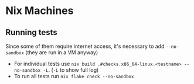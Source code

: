 # Nix Machines

## Running tests
Since some of them require internet access, it's necessary to add `--no-sandbox` (they are run in a VM anyway)

* For individual tests use `nix build .#checks.x86_64-linux.<testname> --no-sandbox -L`. (`-L` to show full log)
* To run all tests run `nix flake check --no-sandbox`
